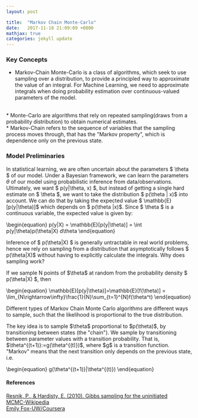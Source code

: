 ```yaml
---
layout: post

title:  "Markov Chain Monte-Carlo"
date:   2017-11-18 21:09:09 +0800
mathjax: true
categories: jekyll update
---
```

### Key Concepts
* Markov-Chain Monte-Carlo is a class of algorithms, which seek to use sampling over a distribution, to provide a principled way to approximate the value of an integral. For Machine Learning, we need to approximate integrals when doing probability estimation over continuous-valued parameters of the model.
<br>
* Monte-Carlo are algorithms that rely on repeated sampling(draws from a probability distribution) to obtain numerical estimates.
<br>
* Markov-Chain refers to the sequence of variables that the sampling process moves through, that has the "Markov property", which is dependence only on the previous state.

### Model Preliminaries

In statistical learning, we are often uncertain about the parameters $ \theta $ of our model. Under a Bayesian framework, we can learn the parameters $\theta$ of our model using probabilistic inference from data/observations.  Ultimately, we want \$ p(y\|\theta, x) \$, but instead of getting a single hard estimate on $ \theta $, we want to take the distribution \$ p(\theta \| x)\$ into account. We can do that by taking the expected value \$ \mathbb{E}[p(y\|\theta)]\$ which depends on \$ p(\theta \|x)\$. Since \$ \theta \$ is a continuous variable, the expected value is given by:

\begin{equation}
p(y|X) = \mathbb{E}[p(y\|\theta)] = \int p(y\|\theta)p(\theta\|X) d\theta
\end{equation}

Inference of \$ p(\theta\|X) \$ is generally untractable in real world problems, hence we rely on sampling from a distribution that asymptotically follows \$ p(\theta\|X)\$ without having to explicitly calculate the integrals. Why does sampling work? 

If we sample N points of \$\theta\$ at random from the probability density \$ p(\theta\|X) \$, then 

\begin{equation}
\mathbb{E}[p(y\|\theta)]=\mathbb{E}[f(\theta)] = \lim_{N\rightarrow\infty}\frac{1}{N}\sum_{t=1}^{N}f(\theta^t)
\end{equation}

Different types of Markov Chain Monte Carlo algorithms are different ways to sample, such that the likelihood is proportional to the true distribution. 

The key idea is to sample \$\theta\$ proportional to \$p(\theta)\$, by transitioning between states (the "chain"). We sample by transitioning between parameter values with a transition probability. That is, \$\theta^{(t+1)}:=g(\theta^{(t)})\$, where \$g\$ is a transition function. "Markov" means that the next transition only depends on the previous state, i.e.

\begin{equation}
g(\theta^{(t+1)}\|\theta^{(t)})
\end{equation}
 
#### References
[Resnik, P., & Hardisty, E. (2010). Gibbs sampling for the uninitiated](https://www.cs.umd.edu/~hardisty/papers/gsfu.pdf)
<br>
[MCMC-Wikipedia](https://en.wikipedia.org/wiki/Markov_chain_Monte_Carlo)
<br>
[Emily Fox-UW/Coursera](://www.coursera.org/learn/ml-clustering-and-retrieval/lecture/T36G9/a-standard-gibbs-sampler-for-lda)
